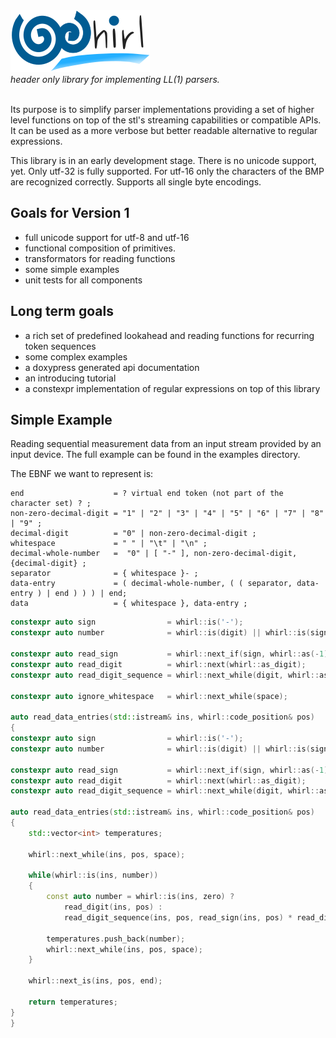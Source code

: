 <div class="heading">
    <div><img src="assets/images/logo.svg" alt="whirl"/></div>
    <div><i>header only library for implementing LL(1) parsers.</i></div>
    <br />
</div>

Its purpose is to simplify parser implementations providing a set of higher level functions on top
of the stl's streaming capabilities or compatible APIs. It can be used as a more verbose but better readable alternative to regular expressions.

This library is in an early development stage.
There is no unicode support, yet. Only utf-32 is fully supported. For utf-16 only the characters of
the BMP are recognized correctly. Supports all single byte encodings.

## Goals for Version 1
- full unicode support for utf-8 and utf-16
- functional composition of primitives.
- transformators for reading functions
- some simple examples
- unit tests for all components

## Long term goals
- a rich set of predefined lookahead and reading functions for recurring token sequences
- some complex examples
- a doxypress generated api documentation
- an introducing tutorial
- a constexpr implementation of regular expressions on top of this library

## Simple Example
Reading sequential measurement data from an input stream provided by an input device. The full
example can be found in the examples directory.

The EBNF we want to represent is:

```
end                    = ? virtual end token (not part of the character set) ? ;
non-zero-decimal-digit = "1" | "2" | "3" | "4" | "5" | "6" | "7" | "8" | "9" ;
decimal-digit          = "0" | non-zero-decimal-digit ;
whitespace             = " " | "\t" | "\n" ;
decimal-whole-number   =  "0" | [ "-" ], non-zero-decimal-digit, {decimal-digit} ;
separator              = { whitespace }- ;
data-entry             = ( decimal-whole-number, ( ( separator, data-entry ) | end ) ) ) | end;
data                   = { whitespace }, data-entry ;
```

```C++
constexpr auto sign                = whirl::is('-');
constexpr auto number              = whirl::is(digit) || whirl::is(sign);

constexpr auto read_sign           = whirl::next_if(sign, whirl::as(-1)) || 1;
constexpr auto read_digit          = whirl::next(whirl::as_digit);
constexpr auto read_digit_sequence = whirl::next_while(digit, whirl::as_digits);

constexpr auto ignore_whitespace   = whirl::next_while(space);

auto read_data_entries(std::istream& ins, whirl::code_position& pos)
{
constexpr auto sign                = whirl::is('-');
constexpr auto number              = whirl::is(digit) || whirl::is(sign);

constexpr auto read_sign           = whirl::next_if(sign, whirl::as(-1)) || 1;
constexpr auto read_digit          = whirl::next(whirl::as_digit);
constexpr auto read_digit_sequence = whirl::next_while(digit, whirl::as_digits);

auto read_data_entries(std::istream& ins, whirl::code_position& pos)
{
    std::vector<int> temperatures;

    whirl::next_while(ins, pos, space);

    while(whirl::is(ins, number))
    {
        const auto number = whirl::is(ins, zero) ?
            read_digit(ins, pos) :
            read_digit_sequence(ins, pos, read_sign(ins, pos) * read_digit(ins, pos));

        temperatures.push_back(number);
        whirl::next_while(ins, pos, space);
    }

    whirl::next_is(ins, pos, end);

    return temperatures;
}
}
```
